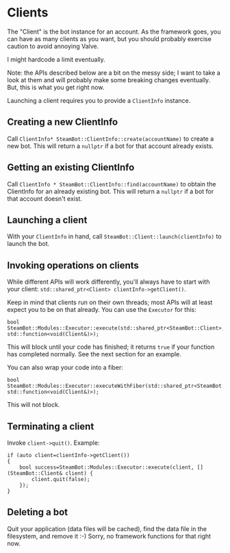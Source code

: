 # Clients

The "Client" is the bot instance for an account. As the framework goes, you can have as many clients as you want, but you should probably exercise caution to avoid annoying Valve.

I might hardcode a limit eventually.

Note: the APIs described below are a bit on the messy side; I want to take a look at them and will probably make some breaking changes eventually. But, this is what you get right now.

Launching a client requires you to provide a `ClientInfo` instance.

## Creating a new ClientInfo

Call `ClientInfo* SteamBot::ClientInfo::create(accountName)` to create a new bot.
This will return a `nullptr` if a bot for that account already exists.

## Getting an existing ClientInfo

Call `ClientInfo * SteamBot::ClientInfo::find(accountName)` to obtain the ClientInfo for an already existing bot.
This will return a `nullptr` if a bot for that account doesn't exist.

## Launching a client

With your `ClientInfo` in hand, call `SteamBot::Client::launch(clientInfo)` to launch the bot.

## Invoking operations on clients

While different APIs will work differently, you'll always have to start with your client: `std::shared_ptr<Client> clientInfo->getClient()`.

Keep in mind that clients run on their own threads; most APIs will at least expect you to be on that already. You can use the `Executor` for this:

```
bool SteamBot::Modules::Executor::execute(std::shared_ptr<SteamBot::Client>, std::function<void(Client&)>);
```

This will block until your code has finished; it returns `true` if your function has completed normally.
See the next section for an example.

You can also wrap your code into a fiber:

```
bool SteamBot::Modules::Executor::executeWithFiber(std::shared_ptr<SteamBot::Client>, std::function<void(Client&)>);
```

This will not block.

## Terminating a client

Invoke `client->quit()`. Example:

```
if (auto client=clientInfo->getClient())
{
    bool success=SteamBot::Modules::Executor::execute(client, [](SteamBot::Client& client) {
        client.quit(false);
    });
}
```

## Deleting a bot

Quit your application (data files will be cached), find the data file in the filesystem, and remove it :-)
Sorry, no framework functions for that right now.
